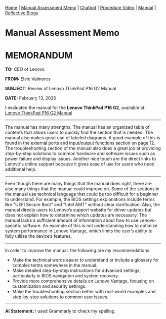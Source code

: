 [Home](index.md) | [Manual Assessment Memo](manual_assessment_memo.md) | [Chatbot](chatbot.md) | [Procedure Video](procedure_video.md) | [Manual](manual.md) | [Reflective Blogs](reflective_blogs.md) 

# Manual Assessment Memo
# MEMORANDUM  

**TO:** CEO of Lenovo

**FROM:** Elvie Valmores

**SUBJECT:** Review of Lenovo ThinkPad P16 G2 Manual

**DATE:** February 13, 2025  

I evaluated the manual for the **Lenovo ThinkPad P16 G2**, available at:  
[Lenovo ThinkPad P16 G2 Manual](https://www.manua.ls/lenovo/thinkpad-p16-g2/manual)  

--- 

The manual has many strengths. The manual has an organized table of contents that allows users to quickly find the section that is needed. The manual also makes great use of labeled diagrams. A good example of this is found in the external ports and input/output functions section on page 12. The troubleshooting section of the manual also does a great job at providing step-by-step solutions to common hardware and software issues such as power failure and display issues. Another nice touch are the direct links to Lenovo's online support because it gives ease of use for users who need additional help.

--- 

Even though there are many things that the manual does right, there are also many things that the manual could improve on. Some of the sections in the manual use technical language that could be too difficult for a beginner to understand. For example, the BIOS settings explanations include terms like "UEFI Secure Boot" and "Intel AMT" without clear clarification. Also, the manual directs users to Lenovo’s support website for driver updates but does not explain how to determine which updates are necessary. The manual lacks a sufficient amount of information about how to use Lenovo-specific software. An example of this is not understanding how to optimize system performance in Lenovo Vantage, which limits the user’s ability to fully utilize the device’s features.

---

In order to improve the manual, the following are my recommendations: 

- Make the technical words easier to understand or include a glossary for complex terms somewhere in the manual. 
- Make detailed step-by-step instructions for advanced settings, particularly in BIOS navigation and system recovery.
- Provide more comprehensive details on Lenovo Vantage, focusing on customization and security settings.
- Make the troubleshooting section better with real-world examples and step-by-step solutions to common user issues.

---

**AI Statement:** I used Grammarly to check my spelling.
